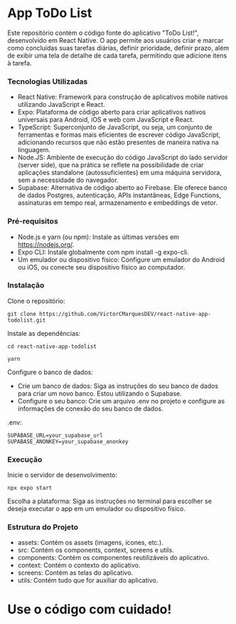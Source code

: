 
# App ToDo List

Este repositório contém o código fonte do aplicativo "ToDo List!", desenvolvido em React Native. O app permite aos usuários criar e marcar como concluídas suas tarefas diárias, definir prioridade, definir prazo, além de exibir uma tela de detalhe de cada tarefa, permitindo que adicione itens à tarefa.

### Tecnologias Utilizadas

* React Native: Framework para construção de aplicativos mobile nativos utilizando JavaScript e React.
* Expo: Plataforma de código aberto para criar aplicativos nativos universais para Android, iOS e web com JavaScript e React.
* TypeScript: Superconjunto de JavaScript, ou seja, um conjunto de ferramentas e formas mais eficientes de escrever código JavaScript, adicionando recursos que não estão presentes de maneira nativa na linguagem.
* Node.JS: Ambiente de execução do código JavaScript do lado servidor (server side), que na prática se reflete na possibilidade de criar aplicações standalone (autossuficientes) em uma máquina servidora, sem a necessidade do navegador.
* Supabase: Alternativa de código aberto ao Firebase. Ele oferece banco de dados Postgres, autenticação, APIs instantâneas, Edge Functions, assinaturas em tempo real, armazenamento e embeddings de vetor.

### Pré-requisitos
* Node.js e yarn (ou npm): Instale as últimas versões em https://nodejs.org/.
* Expo CLI: Instale globalmente com npm install -g expo-cli.
* Um emulador ou dispositivo físico: Configure um emulador do Android ou iOS, ou conecte seu dispositivo físico ao computador.

### Instalação
Clone o repositório:
```
git clone https://github.com/VictorCMarquesDEV/react-native-app-todolist.git
```


Instale as dependências:
```
cd react-native-app-todolist
```
```
yarn
```

Configure o banco de dados:
* Crie um banco de dados: Siga as instruções do seu banco de dados para criar um novo banco. Estou utilizando o Supabase.
* Configure o seu banco: Crie um arquivo .env no projeto e configure as informações de conexão do seu banco de dados.

.env:

```
SUPABASE_URL=your_supabase_url
SUPABASE_ANONKEY=your_supabase_anonkey
```


### Execução
Inicie o servidor de desenvolvimento:
```
npx expo start
```

Escolha a plataforma: Siga as instruções no terminal para escolher se deseja executar o app em um emulador ou dispositivo físico.

### Estrutura do Projeto
* assets: Contém os assets (imagens, ícones, etc.).
* src: Contém os components, context, screens e utils.
* components: Contém os componentes reutilizáveis do aplicativo.
* context: Contém o contexto do aplicativo.
* screens: Contém as telas do aplicativo.
* utils: Contém tudo que for auxiliar do aplicativo.

# Use o código com cuidado!
